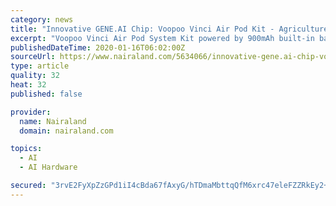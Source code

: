 ```yaml
---
category: news
title: "Innovative GENE.AI Chip: Voopoo Vinci Air Pod Kit - Agriculture - Nairaland"
excerpt: "Voopoo Vinci Air Pod System Kit powered by 900mAh built-in battery. It's the new version for Vinci. Voopoo VINCI AIR Pod System Kit features automatic and manual dual start mode. It's owned two air inlets, two ignition methods. This pod kit also adopts inward-looking screen to display the real-time parameters."
publishedDateTime: 2020-01-16T06:02:00Z
sourceUrl: https://www.nairaland.com/5634066/innovative-gene.ai-chip-voopoo-vinci
type: article
quality: 32
heat: 32
published: false

provider:
  name: Nairaland
  domain: nairaland.com

topics:
  - AI
  - AI Hardware

secured: "3rvE2FyXpZzGPd1iI4cBda67fAxyG/hTDmaMbttqQfM6xrc47eleFZZRkEy2+yuqcyFB24zIjfLpHivBgXOEYDy2XgIZ8YbKUyhJLb+CLo72ZUAnp08fL9LayxXpnqnG9qnLPsOXeMY1TQKrIBzvG+LETmiLsW4keiZjuzIDecF6B89VxmQOH/a0Ht6WpAv3aDgNE2x7tgRZHhyCS1Y1Kyexvsqyn/yAx7+VLsMR9DUWCxD42wr7WrXgpTLH3y+sprL5Oio7gUX+jAuXLSgr91UHU6ICLQipWIufln8L2DI=;Nsiote9NsTvTEo2rKof8Aw=="
---
```


